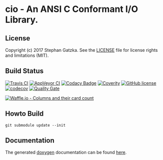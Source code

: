 # cio - An ANSI C Conformant I/O Library.
## License
Copyright (c) 2017 Stephan Gatzka. See the [LICENSE](LICENSE) file for license rights and
limitations (MIT).

## Build Status
[![Travis CI](https://travis-ci.org/gatzka/cio.svg?branch=master)](https://travis-ci.org/gatzka/cio)
[![AppVeyor CI](https://ci.appveyor.com/api/projects/status/gc5qmie31mnh9nww/branch/master?svg=true)](https://ci.appveyor.com/project/gatzka/cio/branch/master)
[![Codacy Badge](https://api.codacy.com/project/badge/Grade/32bbf2ee527148d0ba593586b7a83019)](https://www.codacy.com/app/gatzka/cio?utm_source=github.com&amp;utm_medium=referral&amp;utm_content=gatzka/cio&amp;utm_campaign=Badge_Grade)
[![Coverity](https://scan.coverity.com/projects/12722/badge.svg)](https://scan.coverity.com/projects/gatzka-cio)
[![GitHub license](https://img.shields.io/badge/license-MIT-blue.svg)](https://raw.githubusercontent.com/gatzka/cio/master/LICENSE)
[![codecov](https://codecov.io/gh/gatzka/cio/branch/master/graph/badge.svg)](https://codecov.io/gh/gatzka/cio)
[![Quality Gate](https://sonarcloud.io/api/project_badges/measure?project=org.gatzka.cio&metric=alert_status)](https://sonarcloud.io/dashboard?id=org.gatzka.cio)

[![Waffle.io - Columns and their card count](https://badge.waffle.io/gatzka/cio.svg?columns=all)](https://waffle.io/gatzka/cio)

## Howto Build
```
git submodule update --init
```

## Documentation

The generated [doxygen](https://www.stack.nl/~dimitri/doxygen/) documentation can be found
[here](https://gatzka.github.io/cio/doc/).
